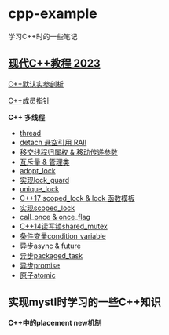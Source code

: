 # cpp-example

学习C++时的一些笔记

## [现代C++教程 2023](https://www.bilibili.com/video/BV1D84y1t76J/?spm_id_from=333.999.0.0&vd_source=ce5f7de0790e896d4d58ddc3fc14a42d)

[C++默认实参剖析](https://github.com/Tangjp-wraith/C_Cpp/tree/master/cpp-example/P2)

[C++成员指针](https://github.com/Tangjp-wraith/C_Cpp/tree/master/cpp-example/P3)

**C++ 多线程**

- [thread](https://github.com/Tangjp-wraith/C_Cpp/blob/master/cpp-example/concurrency/a.cc)
- [detach 悬空引用 RAII](https://github.com/Tangjp-wraith/C_Cpp/blob/master/cpp-example/concurrency/b.cc)
- [移交线程归属权 & 移动传递参数](https://github.com/Tangjp-wraith/C_Cpp/blob/master/cpp-example/concurrency/c.cc)
- [互斥量 & 管理类](https://github.com/Tangjp-wraith/C_Cpp/blob/master/cpp-example/concurrency/d.cc)
- [adopt_lock](https://github.com/Tangjp-wraith/C_Cpp/blob/master/cpp-example/concurrency/e.cc)
- [实现lock_guard](https://github.com/Tangjp-wraith/C_Cpp/blob/master/cpp-example/concurrency/f.cc)
- [unique_lock](https://github.com/Tangjp-wraith/C_Cpp/blob/master/cpp-example/concurrency/g.cc)
- [C++17 scoped_lock & lock 函数模板](https://github.com/Tangjp-wraith/C_Cpp/blob/master/cpp-example/concurrency/h.cc)
- [实现scoped_lock](https://github.com/Tangjp-wraith/C_Cpp/blob/master/cpp-example/concurrency/i.cc)
- [call_once & once_flag](https://github.com/Tangjp-wraith/C_Cpp/blob/master/cpp-example/concurrency/j.cc)
- [C++14读写锁shared_mutex](https://github.com/Tangjp-wraith/C_Cpp/blob/master/cpp-example/concurrency/k.cc)
- [条件变量condition_variable](https://github.com/Tangjp-wraith/C_Cpp/blob/master/cpp-example/concurrency/l.cc)
- [异步async & future](https://github.com/Tangjp-wraith/C_Cpp/blob/master/cpp-example/concurrency/m.cc)
- [异步packaged_task](https://github.com/Tangjp-wraith/C_Cpp/blob/master/cpp-example/concurrency/n.cc)
- [异步promise](https://github.com/Tangjp-wraith/C_Cpp/blob/master/cpp-example/concurrency/o.cc)
- [原子atomic](https://github.com/Tangjp-wraith/C_Cpp/blob/master/cpp-example/concurrency/p.cc)

## 实现mystl时学习的一些C++知识

**C++中的placement new机制**
